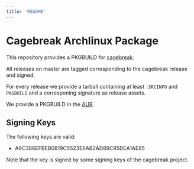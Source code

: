 ```yaml
---
title: 'README'
---
```

# Cagebreak Archlinux Package

This repository provides a PKGBUILD for [cagebreak](https://github.com/project-repo/cagebreak).

All releases on master are tagged corresponding to the cagebreak release and signed.

For every release we provide a tarball containing at least `.SRCINFO` and `PKGBUILD`
and a corresponing signature as release assets.

We provide a PKGBUILD in the [AUR](aur.archlinux.org).

## Signing Keys

The following keys are valid:

  * A9C386EFBEB0819C5523E6AB2AD89C95DEA1AE85

Note that the key is signed by some signing keys of the cagebreak project.

